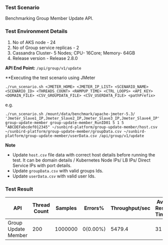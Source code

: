 ### Test Scenario

Benchmarking Group  Member Update API.


### Test Environment Details
1. No of AKS node - 24
2. No of Group service replicas - 2
3. Cassandra Cluster- 5 Nodes; CPU- 16Core; Memory- 64GB
4. Release version - Release 2.8.0


**API End Point:** 
`/api/group/v1/update`


**Executing the test scenario using JMeter
```
./run_scenario.sh <JMETER_HOME> <JMETER_IP_LIST> <SCENARIO_NAME> <SCENARIO_ID> <THREADS_COUNT> <RAMPUP_TIME> <CTRL_LOOPS> <API_KEY> <DOMAIN_FILE> <CSV_GROUPDATA_FILE> <CSV_USERDATA_FILE> <pathPrefix>
```
e.g.
```
./run_scenario.sh /mount/data/benchmark/apache-jmeter-5.3/ 'Jmeter_Slave1_IP,Jmeter_Slave2_IP,Jmeter_Slave3_IP,Jmeter_Slave4_IP' group-update-member group-update-member_RunID01 5 1 5 "ABCDEFabcdef012345" ~/sunbird-platform/group-update-member/host.csv ~/sunbird-platform/group-update-member/groupData.csv ~/sunbird-platform/group-update-member/userData.csv /api/group/v1/update
```

**Note**
-  Update `host.csv` file data with correct host details before running the test. It can be domain details / Kubernetes Node IPs/ LB IPs/ Direct Service IPs with port details.
- Update `groupData.csv` with valid groups Ids.
- Update `userData.csv` with valid user Ids.



### Test Result

|API                |Thread Count|Samples |Errors%  |Throughput/sec|Avg Resp Time |95th pct |99th pct|
|-------------------|------------|--------|---------| -------------|--------------|---------|--------|
|Group Update Member|200         |1000000 |0(0.00%) | 5479.4       | 31           |  37     |52.99   |
